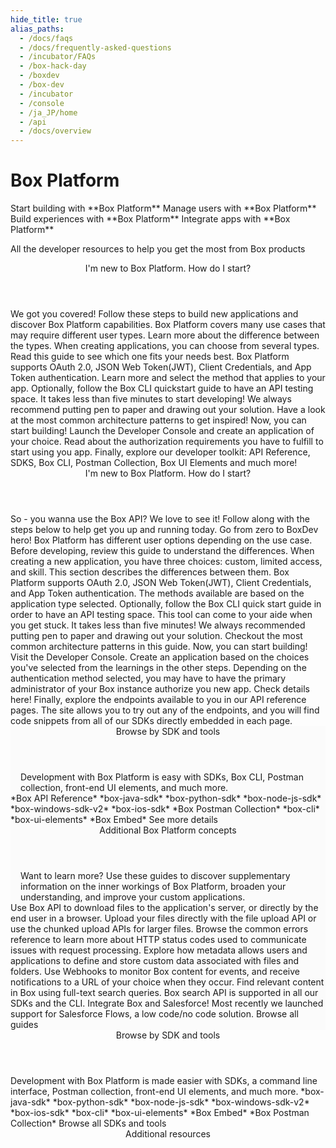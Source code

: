 ```yaml
---
hide_title: true
alias_paths:
  - /docs/faqs
  - /docs/frequently-asked-questions
  - /incubator/FAQs
  - /box-hack-day
  - /boxdev
  - /box-dev
  - /incubator
  - /console
  - /ja_JP/home
  - /api
  - /docs/overview
---
```


# Box Platform

<Banner>

  <BannerTitle>
    Start building with **Box Platform**
  </BannerTitle>
  <BannerTitle>
    Manage users with **Box Platform**
  </BannerTitle>
  <BannerTitle>
    Build experiences with **Box Platform**
  </BannerTitle>
  <BannerTitle>
    Integrate apps with **Box Platform**
  </BannerTitle>

All the developer resources to help you get the most from Box products

</Banner>

<!-- <Centered wide>
  <Header to='/guides' centered>
    Guides
  </Header>
  <GuidesList>
    Get started, learn tips and tricks, and discover how to use the Box
    Platform API with our comprehensive guides. Here are six of the most used
    guides to get you started.

    <GuideList href='/guides/authentication/'>
      Authentication
    </GuideList>
    <GuideList href='/guides/cli/quick-start/'>
      CLI Quick Start
    </GuideList>
    <GuideList href='/guides/tooling/postman/quick-start/'>
      Postman Quick Start
    </GuideList>
    <GuideList href='/guides/api-calls/permissions-and-errors/common-errors/'>
      Common Errors
    </GuideList>
    <GuideList href='/guides/api-calls/pagination/offset-based/'>
      API Pagination
    </GuideList>
    <GuideList href='/guides/embed/ui-elements/'>
      UI Elements
    </GuideList>
  </GuidesList>

  <More to='/guides' right>
    More Guides
  </More>
</Centered> -->

<Centered wide id="start-with-box-platform" >
  <Header centered>
    I'm new to Box Platform. How do I start?
  </Header>
    We got you covered! Follow these steps to build
    new applications and discover Box Platform capabilities.

  <TileGrid>
    <Tile type="users" title="1. Explore user types"
      href="platform/user-types/">
      Box Platform covers many use cases
      that may require different user types.
      Learn more about the 
      difference between the types.
    </Tile>
    <Tile type="apps" title="2. Understand application types"
      href="/guides/applications/app-types/select/">
      When creating applications, you can choose from several types.
      Read this guide to see which one fits your needs best.
    </Tile>
    <Tile type="authentication" title="3. Learn authentication methods"
      href="/guides/authentication/select/">
      Box Platform supports OAuth 2.0, JSON Web Token(JWT), Client
      Credentials, and App Token authentication. Learn more and
      select the method that applies to your app.
    </Tile>
    <Tile type="cli" title="4. Set up Box CLI"
      href="/guides/cli/quick-start/">
      Optionally, follow the Box CLI quickstart
      guide to have an API testing space. It takes less than
      five minutes to start developing!
    </Tile>
    <Tile type="architecture" title="5. Create an architecture pattern"
      href="/platform/appendix/architecture-patterns/">
      We always recommend putting pen to paper and drawing out your solution.
      Have a look at the most common architecture patterns to get inspired!
    </Tile>
    <Tile type="create" title="6. Create the application"
      href="https://app.box.com/developers/console">
      Now, you can start building! Launch the Developer Console and create an
      application of your choice.
    </Tile>
    <Tile type="authorize" title="7. Authorize the application"
      href="/guides/authorization/">
      Read about the authorization requirements you have to
      fulfill to start using you app.
    </Tile>
    <Tile type="code" title="8. Start coding"
      href="#sdks-and-tools">
      Finally, explore our developer toolkit: API Reference,
      SDKS, Box CLI, Postman Collection, Box UI Elements and much more!
    </Tile>
  </TileGrid>
</Centered>

<Centered wide>
  <Header to='/' centered>
    I'm new to Box Platform. How do I start?
  </Header>
    So - you wanna use the Box API? We love to see it!
    Follow along with the steps below to help get you up and running today.
    Go from zero to BoxDev hero!

  <TileGrid>
    <Tile title="1. Explore user types"
      href="/guides/getting-started/user-types/">
      Box Platform has different user options depending on the use case.
      Before developing, review this guide to understand the differences.
    </Tile>
    <Tile title="2. Understand application types"
      href="/guides/applications/select/">
      When creating a new application, you have three choices: custom, limited
      access, and skill. This section describes the differences between them.
    </Tile>
    <Tile title="3. Learn authentication methods"
      href="/guides/authentication/select/">
      Box Platform supports OAuth 2.0, JSON Web Token(JWT), Client
      Credentials, and App Token authentication. The methods available are
      based on the application type selected.
    </Tile>
    <Tile title="4. Setup the Box CLI"
      href="/guides/cli/quick-start/">
      Optionally, follow the Box CLI quick start
      guide in order to have an API testing space. This tool can come to your
      aide when you get stuck. It takes less than five minutes!
    </Tile>
    <Tile title="5. Create an architecture pattern"
      href="/guides/getting-started/architecture-patterns/">
      We always recommended putting pen to paper and drawing out your solution.
      Checkout the most common architecture patterns in this guide.
    </Tile>
    <Tile title="6. Create the application"
      href="https://app.box.com/developers/console">
      Now, you can start building! Visit the Developer Console. Create an
      application based on the choices
      you've selected from the learnings in the other steps.
    </Tile>
    <Tile title="7. Authorize the application"
      href="/guides/authorization/">
      Depending on the authentication method selected, you may have to
      have the primary administrator of your Box instance authorize
      you new app. Check details here!
    </Tile>
    <Tile title="8. Start coding"
      href="/reference/">
      Finally, explore the endpoints available to you in our API reference
      pages. The site allows you to try out any of the endpoints, and you will
      find code snippets from all of our SDKs directly embedded
      in each page.
    </Tile>
  </TileGrid>
</Centered>

<Centered wide>
  <FeaturedBoard type="community" />
</Centered>

<section id="sdks-and-tools" style="background-color: #FBFBFB;">
  <div style="padding: 0 16px">
    <Header centered>
      Browse by SDK and tools
    </Header>
      Development with Box Platform is easy with SDKs,
      Box CLI, Postman collection,
      front-end UI elements, and much more.
  </div>

  <TileSlider>
    <Tile type="box-orange" title="API Reference"
      href="/reference/">
      *Box API Reference*
    </Tile>
    <Tile type="java" title="Java SDK"
    href="https://github.com/box/box-java-sdk#readme">
      *box-java-sdk*
    </Tile>
    <Tile type="python" title="Python SDK"
    href="https://github.com/box/box-python-sdk#readme">
      *box-python-sdk*
    </Tile>
    <Tile type="node" title="Node.js SDK"
    href="https://github.com/box/box-node-sdk#readme">
      *box-node-js-sdk*
    </Tile>
    <Tile type="net" title=".NET SDK"
    href="https://github.com/box/box-windows-sdk-v2#readme">
      *box-windows-sdk-v2*
    </Tile>
    <Tile type="tool" title="iOS SDK"
    href="https://github.com/box/box-ios-sdk#readme">
      *box-ios-sdk*
    </Tile>
    <Tile type="tool" title="Postman collection"
      href="/guides/tooling/postman">
      *Box Postman Collection*
    </Tile>
    <Tile type="box-orange" title="Box CLI" href="/guides/cli/">
      *box-cli*
    </Tile>
    <Tile type="box-orange" title="Box UI Elements"
      href="/guides/embed/ui-elements/">
      *box-ui-elements*
    </Tile>
    <Tile type="box-orange" title="Box Embed" href="/guides/embed/box-embed/">
      *Box Embed*
    </Tile>
  </TileSlider>

  <More to='/sdks-and-tools/' center>
    See more details
  </More>
</section>

<!-- <Dark>
  <Centered wide>
    <Header to='/sdks-and-tools' centered>
      SDKS & Tools
    </Header>
    <SDKS>
      Development with Box Platform is made easier with SDKs for your
      programming language, a command line interface, front-end UI elements,
      and much more.

      <SDK language='python' href='https://github.com/box/box-python-sdk'>
        Python SDK
      </SDK>
      <SDK language='java' href='https://github.com/box/box-java-sdk'>
        Java SDK
      </SDK>
      <SDK language='node' href='https://github.com/box/box-node-sdk'>
        Node SDK
      </SDK>
      <SDK language='dotnet' href='https://github.com/box/box-windows-sdk'>
        Windows .NET SDK
      </SDK>
      <SDK language='cli' href='https://github.com/box/boxcli'>
        Box CLI
      </SDK>
      <SDK language='uielements' href='https://github.com/box/box-ui-elements'>
        UI Elements
      </SDK>
    </SDKS>

    <More to='/sdks-and-tools' right>
      More SDKs & Tools
    </More>
  </Centered>
</Dark> -->

<Centered wide>
  <FeaturedBoard type="sampleCode" />
</Centered>

<section id="additional-box-platform-concepts"
  style="background-color: #FBFBFB;">
  <div style="padding: 0 16px">
    <Header centered>
      Additional Box Platform concepts
    </Header>
      Want to learn more?
      Use these guides to discover supplementary information on the inner
      workings of Box Platform, broaden your understanding, and improve
      your custom applications.
  </div>

  <TileSlider>
    <Tile type="guide" title="Downloads" href="/guides/downloads/">
      Use Box API to download files to the application's
      server, or directly by the end user in a browser.
    </Tile>
    <Tile type="guide" title="Uploads" href="/guides/uploads/">
      Upload your files directly with the file upload API or
      use the chunked upload APIs for larger files.
    </Tile>
    <Tile type="guide" title="Errors" 
    href="/guides/api-calls/permissions-and-errors/common-errors/">
      Browse the common errors reference to learn more about
      HTTP status codes used to communicate issues with request processing.
    </Tile>
    <Tile type="guide" title="Metadata" href="/guides/metadata/">
      Explore how metadata allows users and applications to
      define and store custom data associated with files and folders.
    </Tile>
    <Tile type="guide" title="Webhooks" href="/guides/webhooks/">
      Use Webhooks to monitor Box content for events,
      and receive notifications to a URL of your choice when they occur.
    </Tile>
    <Tile type="guide" title="Search" 
      href="/guides/search/">
      Find relevant content in Box using full-text
      search queries. Box search API is supported
      in all our SDKs and the CLI.
    </Tile>
    <Tile type="guide" title="Salesforce"
      href="/guides/tooling/salesforce-toolkit/">
      Integrate Box and Salesforce! Most
      recently we launched support for Salesforce Flows, a low code/no code
      solution. 
    </Tile>
  </TileSlider>

  <More to='/guides/' center>
    Browse all guides
  </More>
</section>

<Centered wide>
  <Header to='/' centered>
    Browse by SDK and tools
  </Header>
    Development with Box Platform is made easier with SDKs,
    a command line interface, Postman collection,
    front-end UI elements, and much more.

  <TileSlider>
    <Tile type="tool" title="Java" href="https://github.com/box/box-java-sdk">
      *box-java-sdk*
    </Tile>
    <Tile type="tool" title="Python"
      href="https://github.com/box/box-python-sdk">
      *box-python-sdk*
    </Tile>
    <Tile type="tool" title="Node" href="https://github.com/box/box-node-sdk">
      *box-node-js-sdk*
    </Tile>
    <Tile type="tool" title=".NET"
      href="https://github.com/box/box-windows-sdk-v2">
      *box-windows-sdk-v2*
    </Tile>
    <Tile type="tool" title="iOS" href="https://github.com/box/box-ios-sdk">
      *box-ios-sdk*
    </Tile>
    <Tile type="tool" title="Box CLI" href="/guides/cli/">
      *box-cli*
    </Tile>
    <Tile type="tool" title="Box UI Elements" href="/guides/embed/ui-elements/">
      *box-ui-elements*
    </Tile>
    <Tile type="tool" title="Box Embed" href="/guides/embed/box-embed/">
      *Box Embed*
    </Tile>
    <Tile type="tool" title="Postman collection"
      href="/guides/tooling/postman">
      *Box Postman Collection*
    </Tile>
  </TileSlider>

  <More to='/sdks-and-tools/' center>
    Browse all SDKs and tools
  </More>
</Centered>

<Centered wide>
  <Header to='https://medium.com/box-developer-blog' centered>
    Additional resources
  </Header>

  <!-- <BlogCards /> -->
  <Teaser />
</Centered>
